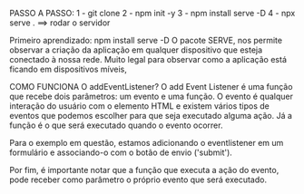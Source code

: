 PASSO A PASSO:
1 -  git clone
2 - npm init -y
3 - npm install serve -D
4 - npx serve . ==> rodar o servidor

Primeiro aprendizado:
npm install serve -D
O pacote SERVE, nos permite observar a criação da aplicação em qualquer dispositivo que esteja conectado à nossa rede. Muito legal para observar como a aplicação está ficando em dispositivos míveis,

COMO FUNCIONA O addEventListener?
O add Event Listener é uma função que recebe dois parâmetros: um evento e uma função. O evento é qualquer interação do usuário com o elemento HTML e existem vários tipos de eventos que podemos escolher para que seja executado alguma ação. Já a função é o que será executado quando o evento ocorrer.

Para o exemplo em questão, estamos adicionando o eventlistener em um formulário e associando-o com o botão de envio ('submit'). 

Por fim, é importante notar que a função que executa a ação do evento, pode receber como parâmetro o próprio evento que será executado.